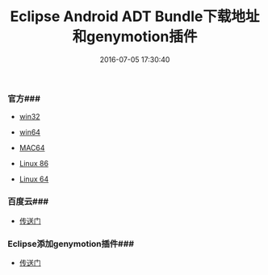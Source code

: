 ﻿---
title: Eclipse Android ADT Bundle下载地址和genymotion插件
date: 2016-07-05 17:30:40
tags: Eclipse
categories: Android
---

### 官方###

- [win32](https://dl.google.com/android/adt/adt-bundle-windows-x86-20140702.zip)

- [win64](https://dl.google.com/android/adt/adt-bundle-windows-x86_64-20140702.zip)

- [MAC64](http://dl.google.com/android/adt/adt-bundle-mac-x86_64-20140702.zip)

- [Linux 86](http://dl.google.com/android/adt/adt-bundle-linux-x86-20140702.zip)

- [Linux 64](http://dl.google.com/android/adt/adt-bundle-linux-x86_64-20140702.zip)

### 百度云###

- [传送门](http://pan.baidu.com/s/1hsHdxjQ)

### Eclipse添加genymotion插件###

- [传送门](http://pan.baidu.com/s/1mhV8gys)

<!-- more -->